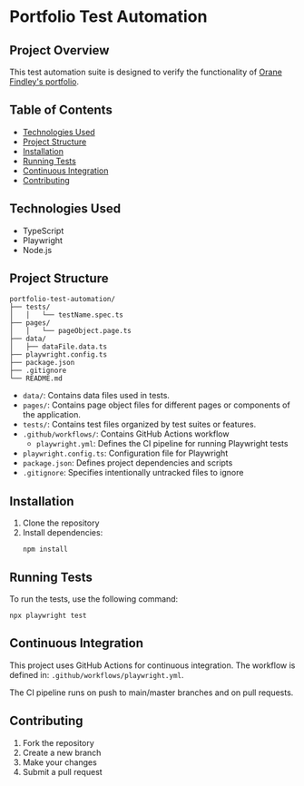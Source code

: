 # Portfolio Test Automation

## Project Overview

This test automation suite is designed to verify the functionality of [Orane Findley's portfolio](https://oranefindley.com).

## Table of Contents

- [Technologies Used](#technologies-used)
- [Project Structure](#project-structure)
- [Installation](#installation)
- [Running Tests](#running-tests)
- [Continuous Integration](#continuous-integration)
- [Contributing](#contributing)

## Technologies Used

- TypeScript
- Playwright
- Node.js

## Project Structure

```
portfolio-test-automation/
├── tests/
│   │   └── testName.spec.ts
├── pages/
│   │   └── pageObject.page.ts
├── data/
│   ├── dataFile.data.ts
├── playwright.config.ts
├── package.json
├── .gitignore
└── README.md
```

- `data/`: Contains data files used in tests.
- `pages/`: Contains page object files for different pages or components of the application.
- `tests/`: Contains test files organized by test suites or features.
- `.github/workflows/`: Contains GitHub Actions workflow
  - `playwright.yml`: Defines the CI pipeline for running Playwright tests
- `playwright.config.ts`: Configuration file for Playwright
- `package.json`: Defines project dependencies and scripts
- `.gitignore`: Specifies intentionally untracked files to ignore

## Installation

1. Clone the repository
2. Install dependencies:
   ```
   npm install
   ```

## Running Tests

To run the tests, use the following command:

```
npx playwright test
```

## Continuous Integration

This project uses GitHub Actions for continuous integration. The workflow is defined in:
`.github/workflows/playwright.yml`.

The CI pipeline runs on push to main/master branches and on pull requests.

## Contributing

1. Fork the repository
2. Create a new branch
3. Make your changes
4. Submit a pull request
